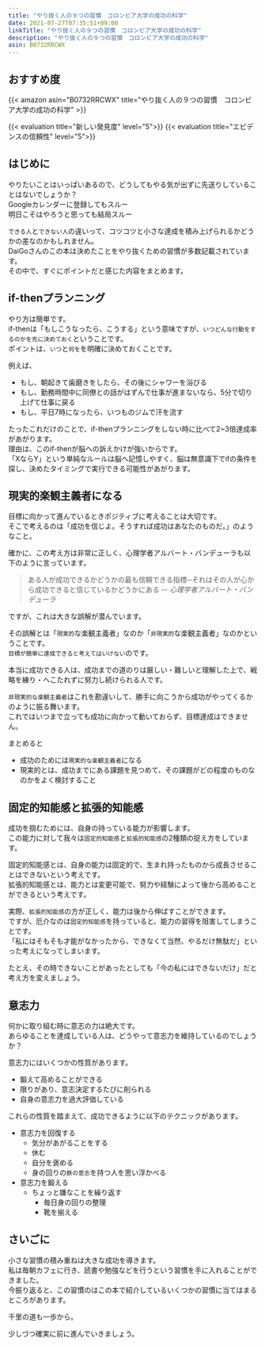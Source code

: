 ```yaml
---
title: "やり抜く人の９つの習慣　コロンビア大学の成功の科学"
date: 2021-07-27T07:35:51+09:00
linkTitle: "やり抜く人の９つの習慣　コロンビア大学の成功の科学"
description: "やり抜く人の９つの習慣　コロンビア大学の成功の科学"
asin: B0732RRCWX
---
```


## おすすめ度
{{< amazon asin="B0732RRCWX" title="やり抜く人の９つの習慣　コロンビア大学の成功の科学" >}}

{{< evaluation title="新しい発見度" level="5">}}
{{< evaluation title="エビデンスの信頼性" level="5">}}

## はじめに
やりたいことはいっぱいあるので、どうしてもやる気が出ずに先送りしていることはないでしょうか？  
Googleカレンダーに登録してもスルー  
明日こそはやろうと思っても結局スルー  

`できる人`と`できない人`の違いって、コツコツと小さな達成を積み上げられるかどうかの差なのかもしれません。  
DaiGoさんのこの本は決めたことをやり抜くための習慣が多数記載されています。  
その中で、すぐにポイントだと感じた内容をまとめます。  

## if-thenプランニング
やり方は簡単です。  
if-thenは「もしこうなったら、こうする」という意味ですが、`いつどんな行動をするのかを先に決めておく`ということです。  
ポイントは、`いつ`と`何を`を明確に決めておくことです。  

例えば、  
- もし、朝起きて歯磨きをしたら、その後にシャワーを浴びる
- もし、勤務時間中に同僚との話がはずんで仕事が進まないなら、5分で切り上げて仕事に戻る
- もし、平日7時になったら、いつものジムで汗を流す

たったこれだけのことで、if-thenプランニングをしない時に比べて2~3倍達成率があがります。  
理由は、このif-thenが脳への訴えかけが強いからです。  
「XならY」という単純なルールは脳へ記憶しやすく、脳は無意識下でifの条件を探し、決めたタイミングで実行できる可能性があがります。  

## 現実的楽観主義者になる
目標に向かって進んでいるときポジティブに考えることは大切です。  
そこで考えるのは「成功を信じよ。そうすれば成功はあなたのものだ。」のようなこと。  

確かに、この考え方は非常に正しく、心理学者アルバート・バンデューラも以下のように言っています。  
> ある人が成功できるかどうかの最も信頼できる指標─それはその人が心から成功できると信じているかどうかにある
> -- <cite>心理学者アルバート・バンデューラ</cite>

ですが、これは大きな誤解が潜んでいます。  

その誤解とは「`現実的`な楽観主義者」なのか「`非現実的`な楽観主義者」なのかということです。  
`目標が簡単に達成できると考えてはいけない`のです。  

本当に成功できる人は、成功までの道のりは厳しい・難しいと理解した上で、戦略を練り・へこたれずに努力し続けられる人です。  

`非現実的な楽観主義者`はこれを勘違いして、勝手に向こうから成功がやってくるかのように振る舞います。  
これではいつまで立っても成功に向かって動いておらず、目標達成はできません。  

まとめると
- 成功のためには`現実的な楽観主義者`になる
- 現実的とは、成功までにある課題を見つめて、その課題がどの程度のものなのかをよく検討すること

## 固定的知能感と拡張的知能感
成功を掴むためには、自身の持っている能力が影響します。  
この能力に対して我々は`固定的知能感`と`拡張的知能感`の2種類の捉え方をしています。  

固定的知能感とは、自身の能力は固定的で、生まれ持ったものから成長させることはできないという考えです。  
拡張的知能感とは、能力とは変更可能で、努力や経験によって後から高めることができるという考えです。  

実際、`拡張的知能感`の方が正しく、能力は後から伸ばすことができます。  
ですが、厄介なのは`固定的知能感`を持っていると、能力の習得を阻害してしまうことです。  
「私にはそもそも才能がなかったから、できなくて当然、やるだけ無駄だ」といった考えになってしまいます。  

たとえ、その時できないことがあったとしても「今の私にはできないだけ」だと考え方を変えましょう。  

## 意志力
何かに取り組む時に意志の力は絶大です。  
あらゆることを達成している人は、どうやって意志力を維持しているのでしょうか？

意志力にはいくつかの性質があります。  
- 鍛えて高めることができる
- 限りがあり、意志決定するたびに削られる
- 自身の意志力を過大評価している

これらの性質を踏まえて、成功できるように以下のテクニックがあります。  
- 意志力を回復する
  - 気分があがることをする
  - 休む
  - 自分を褒める
  - 身の回りの`鉄の意志`を持つ人を思い浮かべる
- 意志力を鍛える
  - ちょっと嫌なことを繰り返す
    - 毎日身の回りの整理
    - 靴を揃える

## さいごに
小さな習慣の積み重ねは大きな成功を導きます。  
私は毎朝カフェに行き、読書や勉強などを行うという習慣を手に入れることができました。  
今振り返ると、この習慣のはこの本で紹介しているいくつかの習慣に当てはまるところがあります。  

千里の道も一歩から。

少しづつ確実に前に進んでいきましょう。  